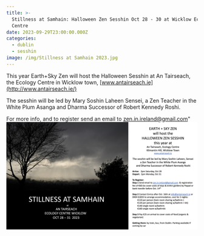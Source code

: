 ```yaml
---
title: >-
  Stillness at Samhain: Halloween Zen Sesshin Oct 28 - 30 at Wicklow Ecology
  Centre
date: 2023-09-29T23:00:00.000Z
categories:
  - dublin
  - sesshin
image: /img/Stillness at Samhain 2023.jpg
---
```


This year Earth+Sky Zen will host the Halloween Sesshin at An Tairseach, the Ecology Centre in Wicklow town, [www.antairseach.ie](http://www.antairseach.ie/)

The sesshin will be led by Mary Soshin Laheen Sensei, a Zen Teacher in the White Plum Asanga and Dharma Successor of Robert Kennedy Roshi.

For more info, and to register send an email to [zen.in.ireland@gmail.com](mailto:zen.in.ireland@gmail.com)"![](</img/Stillness at Samhain 2023.jpg>)

